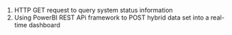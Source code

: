 1) HTTP GET request to query system status information
2) Using PowerBI REST APi framework to POST hybrid data set into  a real-time dashboard

